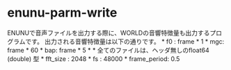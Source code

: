 # enunu-parm-write
ENUNUで音声ファイルを出力する際に、WORLDの音響特徴量も出力するプログラムです。
出力される音響特徴量は以下の通りです。
	* f0 : frame * 1
	* mgc: frame * 60
	* bap: frame * 5
	* * 全てのファイルは、ヘッダ無しのfloat64 (double) 型
	* 	fft_size    : 2048 
	* 	fs          : 48000
	* 	frame_period: 0.5

